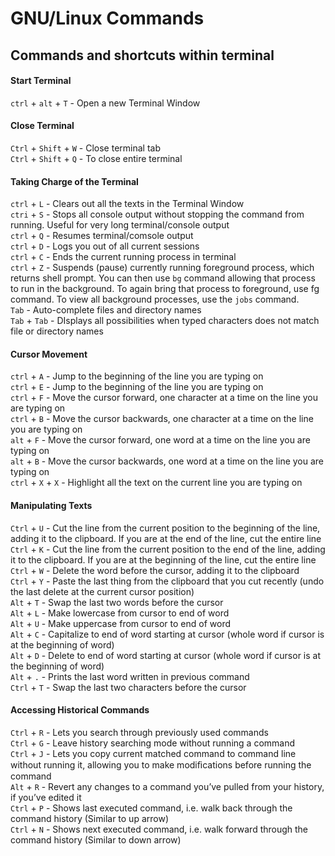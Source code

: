 # GNU/Linux Commands

## Commands and shortcuts within terminal

#### Start Terminal

`ctrl` + `alt` + `T` - Open a new Terminal Window


#### Close Terminal

`Ctrl` + `Shift` + `W` - Close terminal tab <br>
`Ctrl` + `Shift` + `Q` - To close entire terminal
  
  
#### Taking Charge of the Terminal

`ctrl` + `L` - Clears out all the texts in the Terminal Window <br>
`ctri` + `S` - Stops all console output without stopping the command from running. Useful for very long terminal/console output <br>
`ctrl` + `Q` - Resumes terminal/comsole output <br>
`ctrl` + `D` - Logs you out of all current sessions <br>
`ctrl` + `C` - Ends the current running process in terminal <br>
`ctrl` + `Z` -  Suspends (pause) currently running foreground process, which returns shell prompt. You can then use `bg` command allowing that process to run in the background. To again bring that process to foreground, use fg command. To view all background processes, use the `jobs` command. <br>
`Tab` - Auto-complete files and directory names <br>
`Tab` + `Tab` - DIsplays all possibilities when typed characters does not match file or directory names


#### Cursor Movement

`ctrl` + `A` - Jump to the beginning of the line you are typing on <br>
`ctrl` + `E` - Jump to the beginning of the line you are typing on <br>
`ctrl` + `F` - Move the cursor forward, one character at a time on the line you are typing on <br>
`ctrl` + `B` - Move the cursor backwards, one character at a time on the line you are typing on <br>
`alt` + `F`  - Move the cursor forward, one word at a time on the line you are typing on <br>
`alt` + `B`  - Move the cursor backwards, one word at a time on the line you are typing on <br>
`ctrl` + `X` + `X` - Highlight all the text on the current line you are typing on


#### Manipulating Texts

`Ctrl` + `U` - Cut the line from the current position to the beginning of the line, adding it to the clipboard. If you are at the end of the line, cut the entire line <br>
`Ctrl` + `K` - Cut the line from the current position to the end of the line, adding it to the clipboard. If you are at the beginning of the line, cut the entire line <br>
`Ctrl` + `W` - Delete the word before the cursor, adding it to the clipboard <br>
`Ctrl` + `Y` - Paste the last thing from the clipboard that you cut recently (undo the last delete at the current cursor position) <br>
`Alt` + `T`  - Swap the last two words before the cursor <br>
`Alt` + `L`  - Make lowercase from cursor to end of word <br>
`Alt` + `U`  - Make uppercase from cursor to end of word <br>
`Alt` + `C`  - Capitalize to end of word starting at cursor (whole word if cursor is at the beginning of word) <br>
`Alt` + `D`  - Delete to end of word starting at cursor (whole word if cursor is at the beginning of word) <br>
`Alt` + `.`  - Prints the last word written in previous command <br>
`Ctrl` + `T` - Swap the last two characters before the cursor
 

#### Accessing Historical Commands

`Ctrl` + `R` - Lets you search through previously used commands <br>
`Ctrl` + `G` - Leave history searching mode without running a command <br>
`Ctrl` + `J` - Lets you copy current matched command to command line without running it, allowing you to make modiﬁcations before running the command <br>
`Alt` + `R`  - Revert any changes to a command you’ve pulled from your history, if you’ve edited it <br>
`Ctrl` + `P` - Shows last executed command, i.e. walk back through the command history (Similar to up arrow) <br>
`Ctrl` + `N` - Shows next executed command, i.e. walk forward through the command history (Similar to down arrow)

